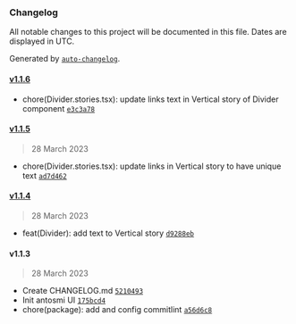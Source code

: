 ### Changelog

All notable changes to this project will be documented in this file. Dates are displayed in UTC.

Generated by [`auto-changelog`](https://github.com/CookPete/auto-changelog).

#### [v1.1.6](https://github.com/irisnikita/antsomi-ui/compare/v1.1.5...v1.1.6)

- chore(Divider.stories.tsx): update links text in Vertical story of Divider component [`e3c3a78`](https://github.com/irisnikita/antsomi-ui/commit/e3c3a78ba368e711f981ab4bf5e2b996b0c7c4f9)

#### [v1.1.5](https://github.com/irisnikita/antsomi-ui/compare/v1.1.4...v1.1.5)

> 28 March 2023

- chore(Divider.stories.tsx): update links in Vertical story to have unique text [`ad7d462`](https://github.com/irisnikita/antsomi-ui/commit/ad7d46246d3d5078d8963321875503f9bcc55c62)

#### [v1.1.4](https://github.com/irisnikita/antsomi-ui/compare/v1.1.3...v1.1.4)

> 28 March 2023

- feat(Divider): add text to Vertical story [`d9288eb`](https://github.com/irisnikita/antsomi-ui/commit/d9288ebd1ea4221fcc74f0d7036981321afa1fa1)

#### v1.1.3

> 28 March 2023

- Create CHANGELOG.md [`5210493`](https://github.com/irisnikita/antsomi-ui/commit/5210493564763454f79b6cee9b7f7eb8f7049189)
- Init antosmi UI [`175bcd4`](https://github.com/irisnikita/antsomi-ui/commit/175bcd4b05dacb70bfa4c463c0ae53591e344673)
- chore(package): add and config commitlint [`a56d6c8`](https://github.com/irisnikita/antsomi-ui/commit/a56d6c80205dcb7d8a4b30f5e44f2daac832fedf)
